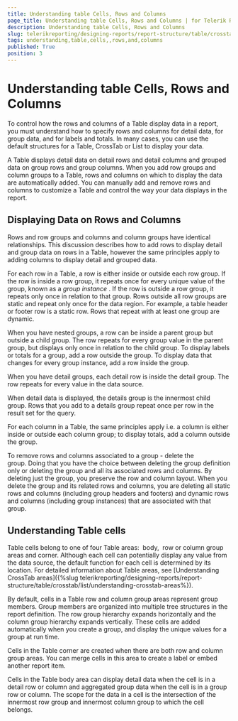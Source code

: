 ```yaml
---
title: Understanding table Cells, Rows and Columns
page_title: Understanding table Cells, Rows and Columns | for Telerik Reporting Documentation
description: Understanding table Cells, Rows and Columns
slug: telerikreporting/designing-reports/report-structure/table/crosstab/list/understanding-table-cells,-rows-and-columns
tags: understanding,table,cells,,rows,and,columns
published: True
position: 3
---
```


# Understanding table Cells, Rows and Columns



To control how the rows and columns of a Table display data in a report, you must understand how to specify rows and      	columns for detail data, for group data, and for labels and totals. In many cases, you can use the default structures for a      	Table, CrossTab or List to display your data.       

A Table displays detail data on detail rows and detail columns and grouped data on group rows and group columns. When      	you add row groups and column groups to a Table, rows and columns on which to display the data are automatically added.      	You can manually add and remove rows and columns to customize a Table and control the way your data displays in the report.       

## Displaying Data on Rows and Columns

Rows and row groups and columns and column groups have identical relationships. This discussion describes how to add       	rows to display detail and group data on rows in a Table, however the same principles apply to adding columns to display        	detail and grouped data.       	

For each row in a Table, a row is either inside or outside each row group. If the row is inside a row group, it        	repeats once for every unique value of the group, known as a *group instance* . If the row        	is outside a row group, it repeats only once in relation to that group. Rows outside all row groups are static and repeat        	only once for the data region. For example, a table header or footer row is a static row. Rows that repeat with at least        	one group are dynamic.       	

When you have nested groups, a row can be inside a parent group but outside a child group. The row repeats for every       	group value in the parent group, but displays only once in relation to the child group. To display labels or totals for a        	group, add a row outside the group. To display data that changes for every group instance, add a row inside the group.       	

When you have detail groups, each detail row is inside the detail group. The row repeats for every value in the        	data source.       	

When detail data is displayed, the details group is the innermost child group. Rows that you add to a details group        	repeat once per row in the result set for the query.

For each column in a Table, the same principles apply i.e. a column is either inside or outside each column group;        	to display totals, add a column outside the group.       	

To remove rows and columns associated to a group - delete the group. Doing that you have the choice between deleting        	the group definition only or deleting the group and all its associated rows and columns. By deleting just the group, you        	preserve the row and column layout. When you delete the group and its related rows and columns, you are deleting all static        	rows and columns (including group headers and footers) and dynamic rows and columns (including group instances) that are        	associated with that group.       	

## Understanding Table cells

Table cells belong to one of four Table areas:  body,  row or column group areas and corner. Although each cell can        	potentially display any value from the data source, the default function for each cell is determined by its location. For          detailed information about Table areas, see [Understanding CrossTab         areas]({%slug telerikreporting/designing-reports/report-structure/table/crosstab/list/understanding-crosstab-areas%}).       	

By default, cells in a Table row and column group areas represent group members. Group members are organized into        	multiple tree structures in the report definition. The row group hierarchy expands horizontally and the column group hierarchy       	expands vertically. These cells are added automatically when you create a group, and display the unique values for a group at        	run time.       	

Cells in the Table corner are created when there are both row and column group areas. You can merge cells in this area        	to create a label or embed another report item.       	

Cells in the Table body area can display detail data when the cell is in a detail row or column and aggregated group        	data when the cell is in a group row or column. The scope for the data in a cell is the intersection of the innermost row        	group and innermost column group to which the cell belongs.       	
